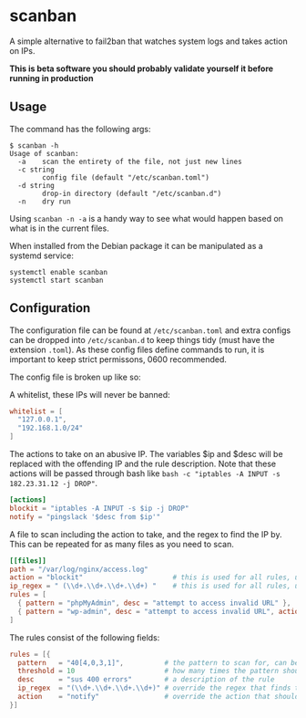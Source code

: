 # scanban

A simple alternative to fail2ban that watches system logs and takes action on IPs.

**This is beta software you should probably validate yourself it before running in production**

## Usage

The command has the following args:

```
$ scanban -h
Usage of scanban:
  -a    scan the entirety of the file, not just new lines
  -c string
        config file (default "/etc/scanban.toml")
  -d string
        drop-in directory (default "/etc/scanban.d")
  -n    dry run
```

Using `scanban -n -a` is a handy way to see what would happen based on what is in the current files.

When installed from the Debian package it can be manipulated as a systemd service:

    systemctl enable scanban
    systemctl start scanban

## Configuration

The configuration file can be found at `/etc/scanban.toml` and extra configs can be dropped
into `/etc/scanban.d` to keep things tidy (must have the extension `.toml`). As these config
files define commands to run, it is important to keep strict permissons, 0600 recommended.

The config file is broken up like so:

A whitelist, these IPs will never be banned:
```toml
whitelist = [
  "127.0.0.1",
  "192.168.1.0/24"
]
```

The actions to take on an abusive IP.  The variables $ip and $desc will be replaced with the offending IP and the rule description. Note
that these actions will be passed through bash like `bash -c "iptables -A INPUT -s 182.23.31.12 -j DROP"`.
```toml
[actions]
blockit = "iptables -A INPUT -s $ip -j DROP"
notify = "pingslack '$desc from $ip'"
```

A file to scan including the action to take, and the regex to find the IP by.  This can be repeated for as many files as you need to scan.
```toml
[[files]]
path = "/var/log/nginx/access.log"
action = "blockit"                      # this is used for all rules, unless overriden
ip_regex = " (\\d+.\\d+.\\d+.\\d+) "    # this is used for all rules, unless overriden
rules = [
  { pattern = "phpMyAdmin", desc = "attempt to access invalid URL" },
  { pattern = "wp-admin", desc = "attempt to access invalid URL", action = "notify" }
]
```

The rules consist of the following fields:

```toml
rules = [{
  pattern   = "40[4,0,3,1]",          # the pattern to scan for, can be a regex
  threshold = 10                      # how many times the pattern should be seen before taking action
  desc      = "sus 400 errors"        # a description of the rule
  ip_regex  = "(\\d+.\\d+.\\d+.\\d+)" # override the regex that finds the IP address
  action    = "notify"                # override the action that should be called for this rule
}]
```
